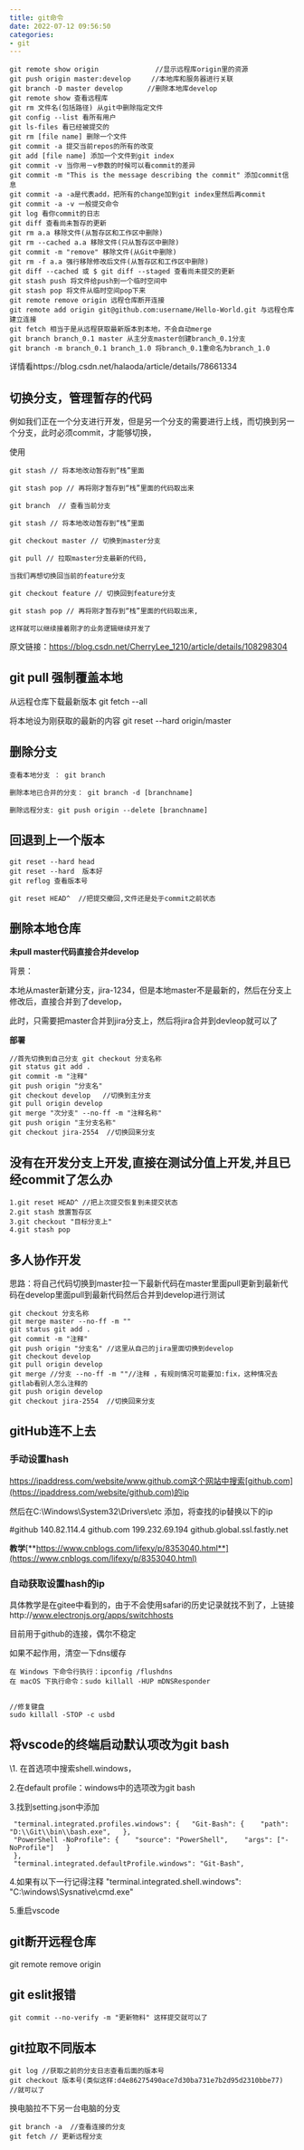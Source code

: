 ```yaml
---
title: git命令
date: 2022-07-12 09:56:50
categories:
- git
---
```



```shell
git remote show origin         		//显示远程库origin里的资源 
git push origin master:develop     //本地库和服务器进行关联
git branch -D master develop      //删除本地库develop
git remote show 查看远程库
git rm 文件名(包括路径) 从git中删除指定文件
git config --list 看所有用户
git ls-files 看已经被提交的
git rm [file name] 删除一个文件
git commit -a 提交当前repos的所有的改变
git add [file name] 添加一个文件到git index
git commit -v 当你用－v参数的时候可以看commit的差异
git commit -m "This is the message describing the commit" 添加commit信息
git commit -a -a是代表add，把所有的change加到git index里然后再commit
git commit -a -v 一般提交命令
git log 看你commit的日志
git diff 查看尚未暂存的更新
git rm a.a 移除文件(从暂存区和工作区中删除)
git rm --cached a.a 移除文件(只从暂存区中删除)
git commit -m "remove" 移除文件(从Git中删除)
git rm -f a.a 强行移除修改后文件(从暂存区和工作区中删除)
git diff --cached 或 $ git diff --staged 查看尚未提交的更新
git stash push 将文件给push到一个临时空间中
git stash pop 将文件从临时空间pop下来
git remote remove origin 远程仓库断开连接
git remote add origin git@github.com:username/Hello-World.git 与远程仓库建立连接
git fetch 相当于是从远程获取最新版本到本地，不会自动merge
git branch branch_0.1 master 从主分支master创建branch_0.1分支
git branch -m branch_0.1 branch_1.0 将branch_0.1重命名为branch_1.0
```

详情看https://blog.csdn.net/halaoda/article/details/78661334

## **切换分支，管理暂存的代码**

例如我们正在一个分支进行开发，但是另一个分支的需要进行上线，而切换到另一个分支，此时必须commit，才能够切换，

使用

```
git stash // 将本地改动暂存到“栈”里面 

git stash pop // 再将刚才暂存到“栈”里面的代码取出来

git branch  // 查看当前分支  

git stash // 将本地改动暂存到“栈”里面  

git checkout master // 切换到master分支  

git pull // 拉取master分支最新的代码,

当我们再想切换回当前的feature分支  

git checkout feature // 切换回到feature分支  

git stash pop // 再将刚才暂存到“栈”里面的代码取出来,

这样就可以继续接着刚才的业务逻辑继续开发了
```



 原文链接：https://blog.csdn.net/CherryLee_1210/article/details/108298304

## **git pull 强制覆盖本地**

从远程仓库下载最新版本 git fetch --all  

将本地设为刚获取的最新的内容  git reset --hard origin/master

## **删除分支**

```
查看本地分支 ： git branch 

删除本地已合并的分支： git branch -d [branchname] 

删除远程分支: git push origin --delete [branchname]
```

## 回退到上一个版本

```
git reset --hard head
git reset --hard  版本好
git reflog 查看版本号

git reset HEAD^  //把提交撤回,文件还是处于commit之前状态
```

## **删除本地仓库**

**未pull master代码直接合并develop**

背景：

本地从master新建分支，jira-1234，但是本地master不是最新的，然后在分支上修改后，直接合并到了develop，

此时，只需要把master合并到jira分支上，然后将jira合并到devleop就可以了

**部署**

```
//首先切换到自己分支 git checkout 分支名称 
git status git add . 
git commit -m "注释" 
git push origin "分支名" 
git checkout develop   //切换到主分支 
git pull origin develop 
git merge "次分支" --no-ff -m "注释名称" 
git push origin "主分支名称" 
git checkout jira-2554  //切换回来分支
```



## **没有在开发分支上开发,直接在测试分值上开发,并且已经commit了怎么办**

```
1.git reset HEAD^ //把上次提交恢复到未提交状态 
2.git stash 放置暂存区 
3.git checkout "目标分支上" 
4.git stash pop
```



## **多人协作开发**

思路：将自己代码切换到master拉一下最新代码在master里面pull更新到最新代码在develop里面pull到最新代码然后合并到develop进行测试

```
git checkout 分支名称 
git merge master --no-ff -m "" 
git status git add . 
git commit -m "注释" 
git push origin "分支名" //这里从自己的jira里面切换到develop 
git checkout develop 
git pull origin develop 
git merge //分支 --no-ff -m ""//注释 ，有规则情况可能要加:fix，这种情况去gitlab看别人怎么注释的 
git push origin develop 
git checkout jira-2554  //切换回来分支 
```



## **gitHub连不上去**

### 手动设置hash

https://ipaddress.com/website/www.github.com这个网站中搜索[github.com](https://ipaddress.com/website/github.com)的ip

然后在C:\Windows\System32\Drivers\etc      添加，将查找的ip替换以下的ip

\#github 140.82.114.4 github.com  199.232.69.194 github.global.ssl.fastly.net   

**教学**[**https://www.cnblogs.com/lifexy/p/8353040.html**](https://www.cnblogs.com/lifexy/p/8353040.html)

### 自动获取设置hash的ip

​	具体教学是在gitee中看到的，由于不会使用safari的历史记录就找不到了，上链接http://www.electronjs.org/apps/switchhosts

目前用于github的连接，偶尔不稳定

如果不起作用，清空一下dns缓存

```
在 Windows 下命令行执行：ipconfig /flushdns
在 macOS 下执行命令：sudo killall -HUP mDNSResponder


//修复键盘
sudo killall -STOP -c usbd
```







## **将vscode的终端启动默认项改为git bash**

\1. 在首选项中搜索shell.windows，

 2.在default profile：windows中的选项改为git bash 

3.找到setting.json中添加 

```
 "terminal.integrated.profiles.windows": {   "Git-Bash": {    "path": "D:\\Git\\bin\\bash.exe",   }, 
 "PowerShell -NoProfile": {    "source": "PowerShell",    "args": ["-NoProfile"]   } 
 }, 
 "terminal.integrated.defaultProfile.windows": "Git-Bash",  
```

 4.如果有以下一行记得注释 "terminal.integrated.shell.windows": "C:\\windows\\Sysnative\\cmd.exe"  

5.重启vscode

## git断开远程仓库

git remote remove origin



## git eslit报错

```
git commit --no-verify -m "更新物料" 这样提交就可以了 
```

## git拉取不同版本

```
git log //获取之前的分支日志查看后面的版本号
git checkout 版本号(类似这样:d4e86275490ace7d30ba731e7b2d95d2310bbe77)  //就可以了
```

换电脑拉不下另一台电脑的分支

```
git branch -a  //查看连接的分支
git fetch // 更新远程分支
```

